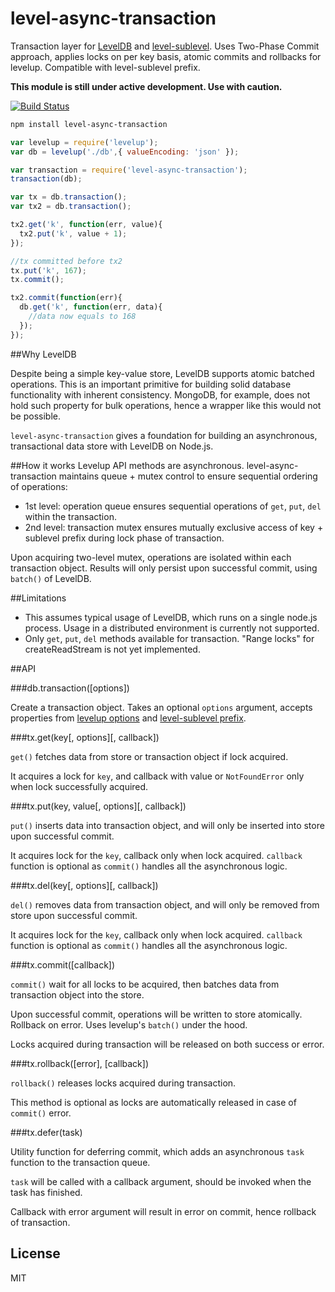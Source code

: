 # level-async-transaction

Transaction layer for [LevelDB](https://github.com/rvagg/node-levelup) and [level-sublevel](https://github.com/dominictarr/level-sublevel). 
Uses Two-Phase Commit approach, applies locks on per key basis, atomic commits and rollbacks for levelup. Compatible with level-sublevel prefix.

**This module is still under active development. Use with caution.**

[![Build Status](https://travis-ci.org/cshum/level-async-transaction.svg?branch=master)](https://travis-ci.org/cshum/level-async-transaction)

```bash
npm install level-async-transaction
```

```js
var levelup = require('levelup');
var db = levelup('./db',{ valueEncoding: 'json' });

var transaction = require('level-async-transaction');
transaction(db);

var tx = db.transaction();
var tx2 = db.transaction();

tx2.get('k', function(err, value){
  tx2.put('k', value + 1);
});

//tx committed before tx2
tx.put('k', 167);
tx.commit();

tx2.commit(function(err){
  db.get('k', function(err, data){
    //data now equals to 168
  });
});
```

##Why LevelDB

Despite being a simple key-value store, LevelDB supports atomic batched operations. This is an important primitive for building solid database functionality with inherent consistency.
MongoDB, for example, does not hold such property for bulk operations, hence a wrapper like this would not be possible.

`level-async-transaction` gives a foundation for building an asynchronous, transactional data store with LevelDB on Node.js.

##How it works
Levelup API methods are asynchronous.
level-async-transaction maintains queue + mutex control to ensure sequential ordering of operations:

* 1st level: operation queue ensures sequential operations of `get`, `put`, `del` within the transaction.
* 2nd level: transaction mutex ensures mutually exclusive access of key + sublevel prefix during lock phase of transaction.

Upon acquiring two-level mutex, operations are isolated within each transaction object. Results will only persist upon successful commit, using `batch()` of LevelDB.

##Limitations
* This assumes typical usage of LevelDB, which runs on a single node.js process. Usage in a distributed environment is currently not supported.
* Only `get`, `put`, `del` methods available for transaction. "Range locks" for createReadStream is not yet implemented.

##API

###db.transaction([options])

Create a transaction object. Takes an optional `options` argument, accepts properties from [levelup options](https://github.com/rvagg/node-levelup#options) and [level-sublevel prefix](https://github.com/dominictarr/level-sublevel#hooks-example).

###tx.get(key[, options][, callback])

`get()` fetches data from store or transaction object if lock acquired. 

It acquires a lock for `key`, and callback with value or `NotFoundError` only when lock successfully acquired. 

###tx.put(key, value[, options][, callback])

`put()` inserts data into transaction object, 
and will only be inserted into store upon successful commit. 

It acquires lock for the `key`, callback only when lock acquired. `callback` function is optional as `commit()` handles all the asynchronous logic.

###tx.del(key[, options][, callback])

`del()` removes data from transaction object, 
and will only be removed from store upon successful commit. 

It acquires lock for the `key`, callback only when lock acquired. `callback` function is optional as `commit()` handles all the asynchronous logic.

###tx.commit([callback])

`commit()` wait for all locks to be acquired, then batches data from transaction object into the store.

Upon successful commit, operations will be written to store atomically. 
Rollback on error.
Uses levelup's `batch()` under the hood.

Locks acquired during transaction will be released on both success or error.

###tx.rollback([error], [callback])

`rollback()` releases locks acquired during transaction.

This method is optional as locks are automatically released in case of `commit()` error.

###tx.defer(task)

Utility function for deferring commit,
which adds an asynchronous `task` function to the transaction queue. 

`task` will be called with a callback argument, should be invoked when the task has finished.

Callback with error argument will result in error on commit, hence rollback of transaction.

## License

MIT

